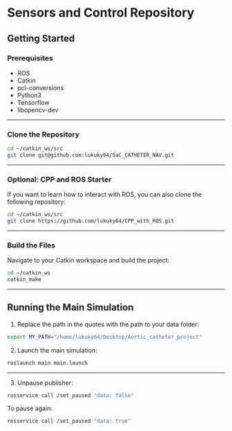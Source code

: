 # Sensors and Control Repository

## Getting Started

### Prerequisites
- ROS
- Catkin
- pcl-conversions
- Python3
- Tensorflow
- libopencv-dev

---

### Clone the Repository
 
```bash
cd ~/catkin_ws/src
git clone git@github.com:lukuky64/SaC_CATHETER_NAV.git
```
 
---

### Optional: CPP and ROS Starter
If you want to learn how to interact with ROS, you can also clone the following repository:

```bash
cd ~/catkin_ws/src
git clone https://github.com/lukuky64/CPP_with_ROS.git
```

---

### Build the Files

Navigate to your Catkin workspace and build the project:

```bash
cd ~/catkin_ws
catkin_make
```

---

## Running the Main Simulation

1. Replace the path in the quotes with the path to your data folder:

```bash
export MY_PATH="/home/lukuky64/Desktop/Aortic_catheter_project"
```

2. Launch the main simulation:

```bash
roslaunch main main.launch
```

---

3. Unpause publisher:
```Bash
rosservice call /set_paused "data: false" 
```

To pause again:
```Bash
rosservice call /set_paused "data: true" 
```

